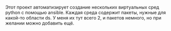 Этот проект автоматизирует создание нескольких виртуальных сред python с помощью ansible. 
Каждая среда содержит пакеты, нужные для какой-то области ds.
У меня их тут всего 2, и пакетов немного, но при желании можно добавить ещё.


